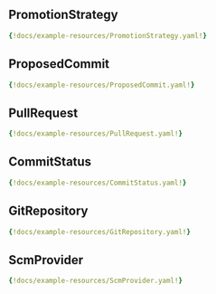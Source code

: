 ## PromotionStrategy

```yaml
{!docs/example-resources/PromotionStrategy.yaml!}
```

## ProposedCommit

```yaml
{!docs/example-resources/ProposedCommit.yaml!}
```

## PullRequest

```yaml
{!docs/example-resources/PullRequest.yaml!}
```

## CommitStatus

```yaml
{!docs/example-resources/CommitStatus.yaml!}
```

## GitRepository

```yaml
{!docs/example-resources/GitRepository.yaml!}
```

## ScmProvider

```yaml
{!docs/example-resources/ScmProvider.yaml!}
```

